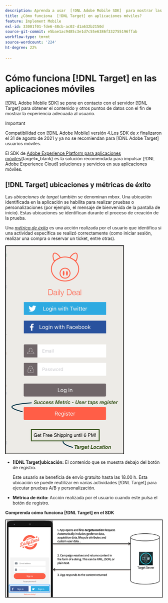 ```yaml
---
description: Aprenda a usar  [!DNL Adobe Mobile SDK]  para mostrar las experiencias óptimas a los visitantes de su aplicación móvil.
title: ¿Cómo funciona  [!DNL Target] en aplicaciones móviles?
feature: Implement Mobile
exl-id: 33001f01-fde6-48cb-ac02-d1a632b2150d
source-git-commit: e5bae1ac9485c3e1d7c55e6386f332755196ffab
workflow-type: tm+mt
source-wordcount: '224'
ht-degree: 22%

---
```


# Cómo funciona [!DNL Target] en las aplicaciones móviles

[!DNL Adobe Mobile SDK] se pone en contacto con el servidor [!DNL Target] para obtener el contenido y otros puntos de datos con el fin de mostrar la experiencia adecuada al usuario.

>[!IMPORTANT]
>
>Compatibilidad con [!DNL Adobe Mobile] versión 4.Los SDK de *x* finalizaron el 31 de agosto de 2021 y ya no se recomiendan para [!DNL Adobe Target] usuarios móviles.
>
>El SDK de [Adobe Experience Platform para aplicaciones móviles](https://developer.adobe.com/client-sdks/documentation/){target=_blank} es la solución recomendada para impulsar [!DNL Adobe Experience Cloud] soluciones y servicios en sus aplicaciones móviles.

## [!DNL Target] ubicaciones y métricas de éxito

Las *ubicaciones de target* también se denominan mbox. Una ubicación identificada en la aplicación se habilita para realizar pruebas o personalizaciones (por ejemplo, el mensaje de bienvenida de la pantalla de inicio). Estas ubicaciones se identifican durante el proceso de creación de la prueba.

Una *[métrica de éxito](https://experienceleague.adobe.com/docs/target/using/activities/success-metrics/success-metrics.html?lang=es)* es una acción realizada por el usuario que identifica si una actividad específica se realizó correctamente (como iniciar sesión, realizar una compra o reservar un ticket, entre otras).

![imagen alt](assets/mobile-target-location.png)

* **[!DNL Target]ubicación:** El contenido que se muestra debajo del botón de registro.

  Este usuario se beneficia de envío gratuito hasta las 18.00 h. Esta ubicación se puede reutilizar en varias actividades [!DNL Target] para ejecutar pruebas A/B y personalización.

* **Métrica de éxito:** Acción realizada por el usuario cuando este pulsa el botón de registro.

**Comprenda cómo funciona [!DNL Target] en el SDK**

![imagen alt](assets/how-target-mobile-works.png)
